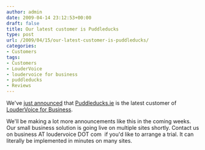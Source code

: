 ```yaml
---
author: admin
date: 2009-04-14 23:12:53+00:00
draft: false
title: Our latest customer is Puddleducks
type: post
url: /2009/04/15/our-latest-customer-is-puddleducks/
categories:
- Customers
tags:
- Customers
- LouderVoice
- loudervoice for business
- puddleducks
- Reviews
---
```


We've [just announced](http://blog.loudervoice.com/2009/04/14/puddleducks-customers-get-a-louder-voice/) that [Puddleducks.ie](http://www.puddleducks.ie/) is the latest customer of [LouderVoice for Business](http://business.loudervoice.com/).

We'll be making a lot more announcements like this in the coming weeks. Our small business solution is going live on multiple sites shortly. Contact us on business AT loudervoice DOT com  if you'd like to arrange a trial. It can literally be implemented in minutes on many sites.
